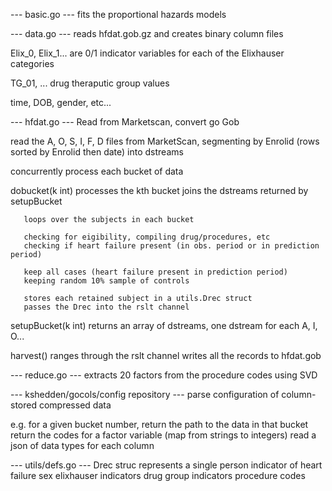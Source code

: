 --- basic.go ---
fits the proportional hazards models



--- data.go ---
reads hfdat.gob.gz and creates binary column files

Elix_0, Elix_1... are 0/1 indicator variables for each of the Elixhauser categories

TG_01, ... drug theraputic group values

time, DOB, gender, etc...

--- hfdat.go --- 
Read from Marketscan, convert go Gob

read the A, O, S, I, F, D files from MarketScan, segmenting by Enrolid (rows sorted by Enrolid then date)
     into dstreams

concurrently process each bucket of data

dobucket(k int) processes the kth bucket
	   joins the dstreams returned by setupBucket
	   
	   loops over the subjects in each bucket
	   
	   checking for eigibility, compiling drug/procedures, etc
	   checking if heart failure present (in obs. period or in prediction period)
	   
	   keep all cases (heart failure present in prediction period)
	   keeping random 10% sample of controls
	   	   
	   stores each retained subject in a utils.Drec struct
	   passes the Drec into the rslt channel
	   
setupBucket(k int) returns an array of dstreams, one dstream for each A, I, O...


harvest()
	ranges through the rslt channel
	writes all the records to hfdat.gob
	


--- reduce.go ---
extracts 20 factors from the procedure codes using SVD

--- kshedden/gocols/config repository ---
parse configuration of column-stored compressed data 

e.g. for a given bucket number, return the path to the data in that bucket
     return the codes for a factor variable (map from strings to integers)
     read a json of data types for each column



--- utils/defs.go --- 
Drec struc represents a single person
     indicator of heart failure
     sex
     elixhauser indicators
     drug group indicators
     procedure codes
